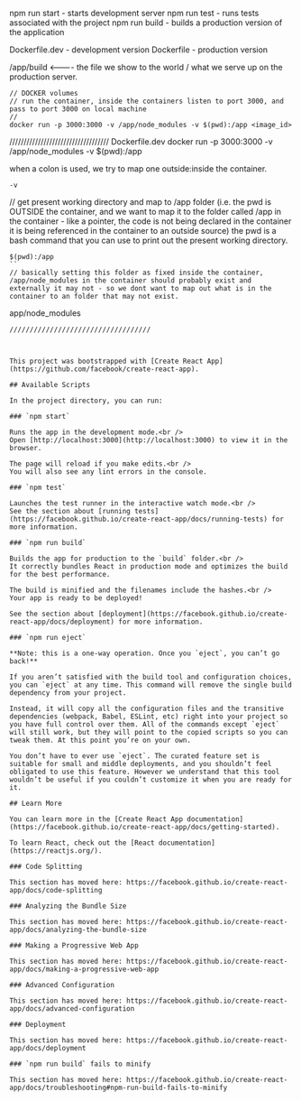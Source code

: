 npm run start - starts development server
npm run test - runs tests associated with the project
npm run build - builds a production version of the application

Dockerfile.dev - development version
Dockerfile - production version

/app/build   <---- the file we show to the world / what we serve up on the production server.

```
// DOCKER volumes
// run the container, inside the containers listen to port 3000, and pass to port 3000 on local machine
// 
docker run -p 3000:3000 -v /app/node_modules -v $(pwd):/app <image_id>
```




///////////////////////////////////
Dockerfile.dev
docker run -p 3000:3000 -v /app/node_modules -v $(pwd):/app <insertContainerIdHere>

when a colon is used, we try to map one outside:inside the container.
```
-v
```
// get present working directory and map to /app folder (i.e. the pwd is OUTSIDE the container, and we want to map it to the folder called /app in the container - like a pointer, the code is not being declared in the container it is being referenced in the container to an outside source) the pwd is a bash command that you can use to print out the present working directory.
```
$(pwd):/app
``
// basically setting this folder as fixed inside the container, /app/node_modules in the container should probably exist and externally it may not - so we dont want to map out what is in the container to an folder that may not exist.
```
app/node_modules
```
///////////////////////////////////



This project was bootstrapped with [Create React App](https://github.com/facebook/create-react-app).

## Available Scripts

In the project directory, you can run:

### `npm start`

Runs the app in the development mode.<br />
Open [http://localhost:3000](http://localhost:3000) to view it in the browser.

The page will reload if you make edits.<br />
You will also see any lint errors in the console.

### `npm test`

Launches the test runner in the interactive watch mode.<br />
See the section about [running tests](https://facebook.github.io/create-react-app/docs/running-tests) for more information.

### `npm run build`

Builds the app for production to the `build` folder.<br />
It correctly bundles React in production mode and optimizes the build for the best performance.

The build is minified and the filenames include the hashes.<br />
Your app is ready to be deployed!

See the section about [deployment](https://facebook.github.io/create-react-app/docs/deployment) for more information.

### `npm run eject`

**Note: this is a one-way operation. Once you `eject`, you can’t go back!**

If you aren’t satisfied with the build tool and configuration choices, you can `eject` at any time. This command will remove the single build dependency from your project.

Instead, it will copy all the configuration files and the transitive dependencies (webpack, Babel, ESLint, etc) right into your project so you have full control over them. All of the commands except `eject` will still work, but they will point to the copied scripts so you can tweak them. At this point you’re on your own.

You don’t have to ever use `eject`. The curated feature set is suitable for small and middle deployments, and you shouldn’t feel obligated to use this feature. However we understand that this tool wouldn’t be useful if you couldn’t customize it when you are ready for it.

## Learn More

You can learn more in the [Create React App documentation](https://facebook.github.io/create-react-app/docs/getting-started).

To learn React, check out the [React documentation](https://reactjs.org/).

### Code Splitting

This section has moved here: https://facebook.github.io/create-react-app/docs/code-splitting

### Analyzing the Bundle Size

This section has moved here: https://facebook.github.io/create-react-app/docs/analyzing-the-bundle-size

### Making a Progressive Web App

This section has moved here: https://facebook.github.io/create-react-app/docs/making-a-progressive-web-app

### Advanced Configuration

This section has moved here: https://facebook.github.io/create-react-app/docs/advanced-configuration

### Deployment

This section has moved here: https://facebook.github.io/create-react-app/docs/deployment

### `npm run build` fails to minify

This section has moved here: https://facebook.github.io/create-react-app/docs/troubleshooting#npm-run-build-fails-to-minify
